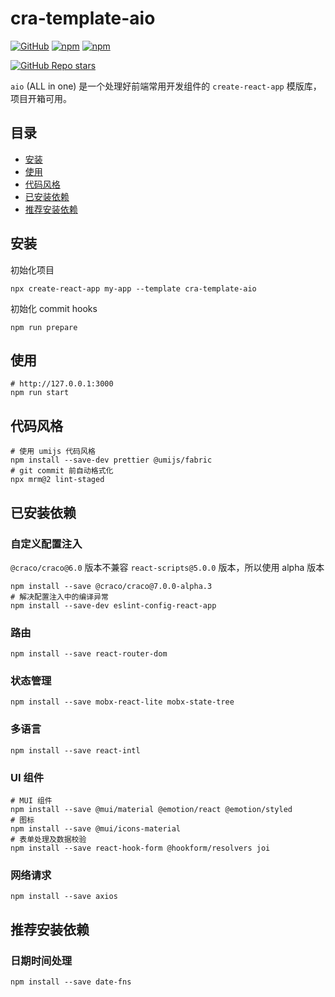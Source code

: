 # cra-template-aio

[![GitHub](https://img.shields.io/github/license/ysbjlzlx/cra-template-aio)](https://github.com/ysbjlzlx/cra-template-aio/blob/main/LICENSE)
[![npm](https://img.shields.io/npm/v/cra-template-aio)](https://www.npmjs.com/package/cra-template-aio)
[![npm](https://img.shields.io/npm/dy/cra-template-aio)](https://www.npmjs.com/package/cra-template-aio)


[![GitHub Repo stars](https://img.shields.io/github/stars/ysbjlzlx/cra-template-aio?style=social)](https://github.com/ysbjlzlx/cra-template-aio)

`aio` (ALL in one) 是一个处理好前端常用开发组件的 `create-react-app` 模版库，项目开箱可用。

## 目录

* [安装](#安装)
* [使用](#使用)
* [代码风格](#代码风格)
* [已安装依赖](#已安装依赖)
* [推荐安装依赖](#推荐安装依赖)

## 安装

初始化项目
```shell
npx create-react-app my-app --template cra-template-aio
```

初始化 commit hooks
```shell
npm run prepare
```

## 使用

```shell
# http://127.0.0.1:3000
npm run start
```

## 代码风格

```shell
# 使用 umijs 代码风格
npm install --save-dev prettier @umijs/fabric
# git commit 前自动格式化
npx mrm@2 lint-staged
```

## 已安装依赖

### 自定义配置注入

`@craco/craco@6.0` 版本不兼容 `react-scripts@5.0.0` 版本，所以使用 alpha 版本

```shell
npm install --save @craco/craco@7.0.0-alpha.3
# 解决配置注入中的编译异常
npm install --save-dev eslint-config-react-app
```

### 路由

```shell
npm install --save react-router-dom
```

### 状态管理

```shell
npm install --save mobx-react-lite mobx-state-tree
```

### 多语言

```shell
npm install --save react-intl
```

### UI 组件

```shell
# MUI 组件
npm install --save @mui/material @emotion/react @emotion/styled
# 图标
npm install --save @mui/icons-material
# 表单处理及数据校验
npm install --save react-hook-form @hookform/resolvers joi
```

### 网络请求

```shell
npm install --save axios
```

## 推荐安装依赖

### 日期时间处理

```shell
npm install --save date-fns
```